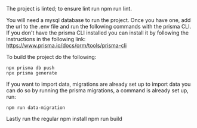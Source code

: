 The project is linted; to ensure lint run npm run lint.

You will need a mysql database to run the project. Once you have one, add the url to the .env file and run the following commands with the prisma CLI. If you don't have the prisma CLI installed you can install it by following the instructions in the following link: https://www.prisma.io/docs/orm/tools/prisma-cli



To build the project do the following:

    npx prisma db push
    npx prisma generate

If you want to import data, migrations are already set up to import data you can do so by running the prisma migrations, a command is already set up, run:

    npm run data-migration

Lastly run the regular
    npm install
    npm run build